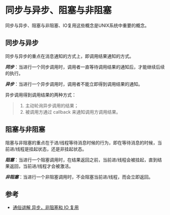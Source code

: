 # 同步与异步、阻塞与非阻塞

同步与异步、阻塞与非阻塞、IO复用这些概念是UNIX系统中重要的概念。

## 同步与异步

同步与异步的重点在消息通知的方式上，即调用结果通知的方式。

***同步***：当进行一个同步调用时，调用者一直等待调用结果的通知后，才能继续后续的执行。

***异步***：当进行一个异步调用时，调用者不能立即得到调用结果的通知。

异步调用得到调用结果的两种方式：

> 1. 主动轮询异步调用的结果；
> 2. 被调用方通过 callback 来通知调用方调用结果。

## 阻塞与非阻塞

阻塞与非阻塞的重点在于进/线程等待消息时候的行为，即在等待消息的时候，当前进/线程是挂起状态，还是非挂起状态。

***阻塞***：当进行一个阻塞调用时，在结果返回之前，当前进/线程会被挂起，直到结果返回，当前进/线程才会被激活。

***非阻塞***：当进行一个非阻塞调用时，不会阻塞当前进/线程，而会立即返回。

## 参考

- [通俗讲解 异步，非阻塞和 IO 复用](https://www.zybuluo.com/phper/note/595507)

